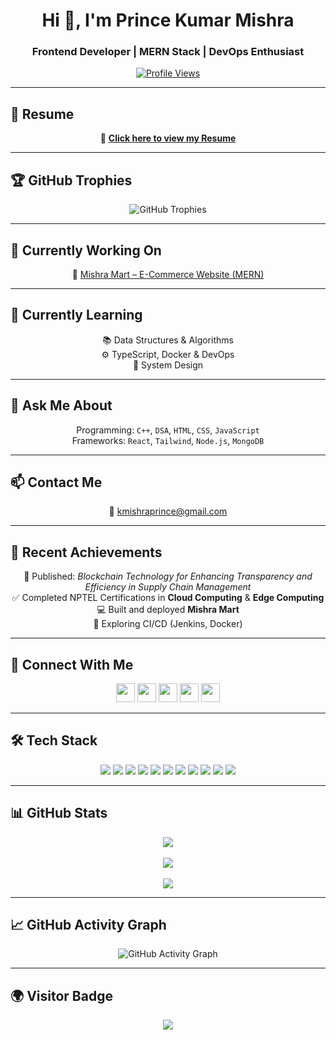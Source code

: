 <h1 align="center">Hi 👋, I'm Prince Kumar Mishra</h1>
<h3 align="center">Frontend Developer | MERN Stack | DevOps Enthusiast</h3>

<p align="center">
  <a href="https://komarev.com/ghpvc/?username=princekrmishra&label=Profile%20views&color=blue&style=flat" target="_blank">
    <img src="https://komarev.com/ghpvc/?username=princekrmishra&label=Profile%20views&color=blue&style=flat" alt="Profile Views" />
  </a>
</p>

---

## 📄 Resume

<p align="center">
  📑 <a href="https://drive.google.com/file/d/1J2kXVT3Kb4KxpeOswqD990-khrzL4tBF/view" target="_blank"><strong>Click here to view my Resume</strong></a>
</p>

---

## 🏆 GitHub Trophies

<p align="center">
  <img src="https://github-profile-trophy.vercel.app/?username=princekrmishra&theme=flat&no-frame=true&column=4&margin-w=15&margin-h=15&title=Languages,Commits,Repositories,Followers,PullRequest,Stars,Issues,Reviews,Experience" alt="GitHub Trophies" />
</p>

---

## 🔭 Currently Working On

<p align="center">
  🚀 <a href="https://github.com/princekrmishra/E-Commerce-Website-MERN" target="_blank">Mishra Mart – E-Commerce Website (MERN)</a>
</p>

---

## 🌱 Currently Learning

<p align="center">
  📚 Data Structures & Algorithms <br />
  ⚙️ TypeScript, Docker & DevOps <br />
  🧠 System Design
</p>

---

## 💬 Ask Me About

<p align="center">
  Programming: <code>C++</code>, <code>DSA</code>, <code>HTML</code>, <code>CSS</code>, <code>JavaScript</code><br />
  Frameworks: <code>React</code>, <code>Tailwind</code>, <code>Node.js</code>, <code>MongoDB</code>
</p>

---

## 📫 Contact Me

<p align="center">
  📧 <a href="mailto:kmishraprince@gmail.com">kmishraprince@gmail.com</a>
</p>

---

## 🏅 Recent Achievements

<p align="center">
  📰 Published: <em>Blockchain Technology for Enhancing Transparency and Efficiency in Supply Chain Management</em><br />
  ✅ Completed NPTEL Certifications in <strong>Cloud Computing</strong> & <strong>Edge Computing</strong><br />
  💻 Built and deployed <strong>Mishra Mart</strong><br />
  🔧 Exploring CI/CD (Jenkins, Docker)
</p>

---

## 🔗 Connect With Me

<p align="center">
  <a href="https://twitter.com/kprincemishra"><img src="https://img.icons8.com/color/48/000000/twitter--v1.png" width="30" /></a>
  <a href="https://linkedin.com/in/prince-kumar-mishra"><img src="https://img.icons8.com/color/48/000000/linkedin.png" width="30" /></a>
  <a href="https://instagram.com/princemishra._"><img src="https://img.icons8.com/color/48/000000/instagram-new.png" width="30" /></a>
  <a href="https://www.hackerrank.com/kmishraprince"><img src="https://img.icons8.com/windows/32/000000/hackerrank.png" width="30" /></a>
  <a href="https://leetcode.com/kmishraprince"><img src="https://img.icons8.com/external-tal-revivo-color-tal-revivo/32/000000/external-level-up-your-coding-skills-and-quickly-land-a-job-logo-color-tal-revivo.png" width="30" /></a>
</p>

---

## 🛠️ Tech Stack

<p align="center">
  <img src="https://img.shields.io/badge/C++-00599C?style=flat&logo=c%2B%2B&logoColor=white" />
  <img src="https://img.shields.io/badge/JavaScript-F7DF1E?style=flat&logo=javascript&logoColor=black" />
  <img src="https://img.shields.io/badge/React-61DAFB?style=flat&logo=react&logoColor=black" />
  <img src="https://img.shields.io/badge/Tailwind_CSS-06B6D4?style=flat&logo=tailwind-css&logoColor=white" />
  <img src="https://img.shields.io/badge/Node.js-339933?style=flat&logo=node.js&logoColor=white" />
  <img src="https://img.shields.io/badge/Express-black?style=flat&logo=express&logoColor=white" />
  <img src="https://img.shields.io/badge/MongoDB-4EA94B?style=flat&logo=mongodb&logoColor=white" />
  <img src="https://img.shields.io/badge/HTML5-E34F26?style=flat&logo=html5&logoColor=white" />
  <img src="https://img.shields.io/badge/CSS3-1572B6?style=flat&logo=css3&logoColor=white" />
  <img src="https://img.shields.io/badge/Git-F05032?style=flat&logo=git&logoColor=white" />
  <img src="https://img.shields.io/badge/Jenkins-D24939?style=flat&logo=jenkins&logoColor=white" />
</p>

---

## 📊 GitHub Stats

<p align="center">
  <img src="https://github-readme-stats.vercel.app/api/top-langs/?username=princekrmishra&layout=compact&theme=light" />
  <br /><br />
  <img src="https://github-readme-stats.vercel.app/api?username=princekrmishra&show_icons=true&theme=light" />
  <br /><br />
  <img src="https://github-readme-streak-stats.herokuapp.com/?user=princekrmishra&theme=default" />
</p>

---

## 📈 GitHub Activity Graph

<p align="center">
  <img alt="GitHub Activity Graph" src="https://github-readme-activity-graph.vercel.app/graph?username=princekrmishra&theme=github-light&hide_border=true" />
</p>

---

## 🌍 Visitor Badge

<p align="center">
  <img src="https://visitcount.itsvg.in/api?id=princekrmishra&label=Visitors&color=12&icon=5&pretty=true" />
</p>
